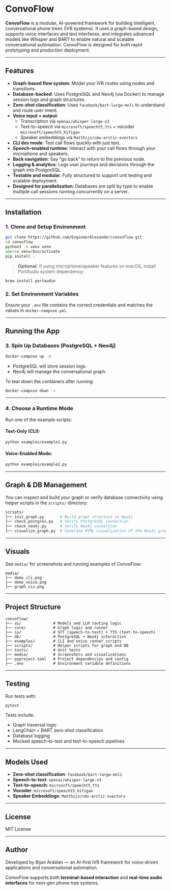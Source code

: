 # ConvoFlow

**ConvoFlow** is a modular, AI-powered framework for building intelligent, conversational phone trees (IVR systems). It uses a graph-based design, supports voice interfaces and text interfaces, and integrates advanced models like Whisper and BART to enable natural and scalable conversational automation. ConvoFlow is designed for both rapid prototyping and production deployment.

---

## Features

- **Graph-based flow system**: Model your IVR routes using nodes and transitions.
- **Database-backed**: Uses PostgreSQL and Neo4j (via Docker) to manage session logs and graph structures.
- **Zero-shot classification**: Uses `facebook/bart-large-mnli` to understand and route user intent.
- **Voice input + output**:
  - Transcription via `openai/whisper-large-v3`
  - Text-to-speech via `microsoft/speecht5_tts` + vocoder `microsoft/speecht5_hifigan`
  - Speaker embeddings via `Matthijs/cmu-arctic-xvectors`
- **CLI dev mode**: Test call flows quickly with just text.
- **Speech-enabled runtime**: Interact with your call flows through your microphone and speakers.
- **Back navigation**: Say "go back" to return to the previous node.
- **Logging & analytics**: Logs user journeys and decisions through the graph into PostgreSQL.
- **Testable and modular**: Fully structured to support unit testing and scalable deployment.
- **Designed for parallelization**: Databases are split by type to enable multiple call sessions running concurrently on a server.

---

## Installation

### 1. Clone and Setup Environment

```bash
git clone https://github.com/EngineerAlexander/convoflow.git
cd convoflow
python3 -m venv venv
source venv/bin/activate
pip install .
```

> **Optional:** If using microphone/speaker features on macOS, install PortAudio system dependency:
```bash
brew install portaudio
```

### 2. Set Environment Variables

Ensure your `.env` file contains the correct credentials and matches the values in `docker-compose.yml`.

---

## Running the App

### 3. Spin Up Databases (PostgreSQL + Neo4j)

```bash
docker-compose up -d
```

- PostgreSQL will store session logs.
- Neo4j will manage the conversational graph.

To tear down the containers after running:

```bash
docker-compose down -v
```

---

### 4. Choose a Runtime Mode

Run one of the example scripts:

#### Text-Only (CLI):

```bash
python examples/example1.py
```

#### Voice-Enabled Mode:

```bash
python examples/example2.py
```

---

## Graph & DB Management

You can inspect and build your graph or verify database connectivity using helper scripts in the `scripts/` directory:

```bash
scripts/
├── init_graph.py       # Build graph structure in Neo4j
├── check_postgres.py   # Verify PostgreSQL connection
├── check_neo4j.py      # Verify Neo4j connection
├── visualize_graph.py  # Generate HTML visualization of the Neo4j graph
```

---

## Visuals

See `media/` for screenshots and running examples of ConvoFlow:

```
media/
├── demo_cli.png
├── demo_voice.png
├── graph_viz.png
```

---

## Project Structure

```
convoflow/
├── ai/              # Models and LLM routing logic
├── core/            # Graph logic and runner
├── io/              # STT (speech-to-text) + TTS (text-to-speech)
├── db/              # PostgreSQL + Neo4j interaction
├── examples/        # CLI and voice runner scripts
├── scripts/         # Helper scripts for graph and DB
├── tests/           # Unit tests
├── media/           # Screenshots and visualizations
├── pyproject.toml   # Project dependencies and config
├── .env             # Environment variable definitions
```

---

## Testing

Run tests with:

```bash
pytest
```

Tests include:

- Graph traversal logic
- LangChain + BART zero-shot classification
- Database logging
- Mocked speech-to-text and text-to-speech pipelines

---

## Models Used

- **Zero-shot classification**: `facebook/bart-large-mnli`
- **Speech-to-text**: `openai/whisper-large-v3`
- **Text-to-speech**: `microsoft/speecht5_tts`
- **Vocoder**: `microsoft/speecht5_hifigan`
- **Speaker Embeddings**: `Matthijs/cmu-arctic-xvectors`

---

## License

MIT License

---

## Author

Developed by Bijan Ardalan — an AI-first IVR framework for voice-driven applications and conversational automation.

ConvoFlow supports both **terminal-based interaction** and **real-time audio interfaces** for next-gen phone tree systems.
